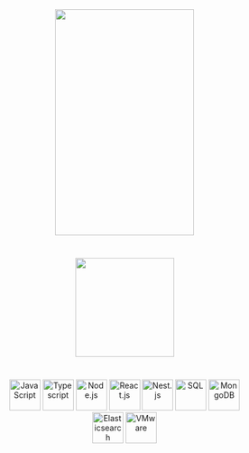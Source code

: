 <div align="center">
    <!-- <img src="https://media.giphy.com/media/hvRJCLFzcasrR4ia7z/giphy.gif" width="55px"> -->
    <img src="https://media.giphy.com/media/mKN2p4aHbv9WCQgbVW/giphy.gif" width="70%" height="400" />
</div>

<div align="center" style="margin: 40px">
    <a href="https://github.com/antonkomarev/github-profile-views-counter">
        <img width="175px" src="https://komarev.com/ghpvc/?username=rebiss&color=DE002D">
    </a>
</div>

<div align="center" height="300px" style="margin: 40px">  
  <img alt="JavaScript" height="55" src="https://encrypted-tbn0.gstatic.com/images?q=tbn:ANd9GcQ_tYaggzZtrVKys9HdormuKkMqVJq-MEAmAurUaMaeC-rVeFQ6b5Q2m6S1liToWzmADjY&usqp=CAU"/>
  <img alt="Typescript"height="55" src="https://cdn.worldvectorlogo.com/logos/typescript.svg" />
  <img alt="Node.js" height="55" src="https://web-creator.ru/uploads/Page/22/nodejs.svg" />
  <img src="https://brandslogos.com/wp-content/uploads/images/large/react-logo.png" alt="React.js" height="55"/>
  <img  src="https://habrastorage.org/getpro/habr/post_images/d11/98b/ac8/d1198bac8e4ced0d89d5e5983061f418.png" alt="Nest.js" height="55" />
  <img src="https://www.zeluslugi.ru/upload/news/terms20191115-1.png" alt="SQL" height="55" />
  <img src="https://cdn.worldvectorlogo.com/logos/mongodb-icon-1.svg" alt="MongoDB" height="55" />
  <img src="https://miro.medium.com/max/400/1*8j8fs_OnB1cnjQ1CbEbZkA.png" alt="Elasticsearch" height="55" /> 
  <img src="https://upload.wikimedia.org/wikipedia/commons/3/34/VMware_Workstation_11.0_icon.png" alt="VMware" height="55"/>
</div>
